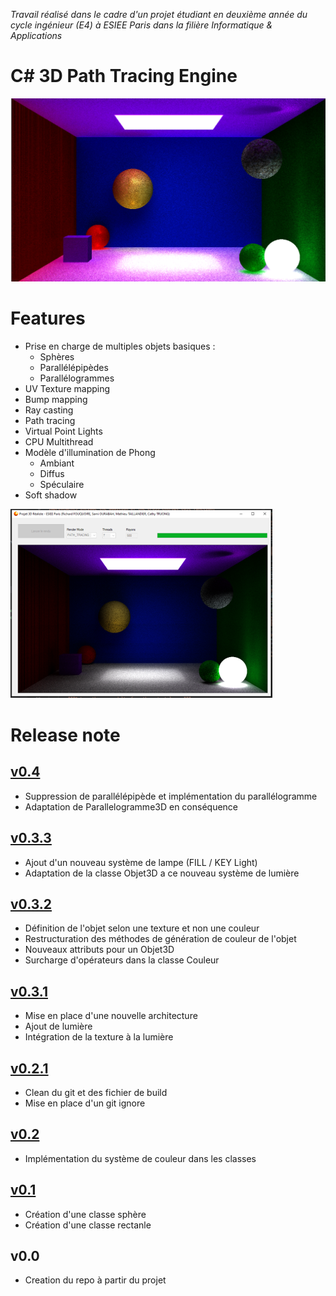 *Travail réalisé dans le cadre d'un projet étudiant en deuxième année du cycle ingénieur (E4) à ESIEE Paris dans la filière Informatique & Applications*

# C# 3D Path Tracing Engine

![plot](./images/front.png)

# Features

- Prise en charge de multiples objets basiques :
  - Sphères
  - Parallélépipèdes 
  - Parallélogrammes
- UV Texture mapping
- Bump mapping
- Ray casting
- Path tracing
- Virtual Point Lights
- CPU Multithread
- Modèle d'illumination de Phong
  - Ambiant
  - Diffus
  - Spéculaire
- Soft shadow

![plot](./images/D9239267C9884C30B012C4A1401DB1A4.png)

# Release note

## [v0.4](https://github.com/Taillan/3DRealiste/pull/7)

- Suppression de parallélépipède et implémentation du parallélogramme
- Adaptation de Parallelogramme3D en conséquence

## [v0.3.3](https://github.com/Taillan/3DRealiste/pull/6)

- Ajout d'un nouveau système de lampe (FILL / KEY Light)
- Adaptation de la classe Objet3D a ce nouveau système de lumière

## [v0.3.2](https://github.com/Taillan/3DRealiste/pull/5)

- Définition de l'objet selon une texture et non une couleur
- Restructuration des méthodes de génération de couleur de l'objet
- Nouveaux attributs pour un Objet3D
- Surcharge d'opérateurs dans la classe Couleur

## [v0.3.1](https://github.com/Taillan/3DRealiste/pull/4)

- Mise en place d'une nouvelle architecture
- Ajout de lumière
- Intégration de la texture à la lumière

## [v0.2.1](https://github.com/Taillan/3DRealiste/pull/3)

- Clean du git et des fichier de build
- Mise en place d'un git ignore

## [v0.2](https://github.com/Taillan/3DRealiste/pull/2)

- Implémentation du système de couleur dans les classes

## [v0.1](https://github.com/Taillan/3DRealiste/pull/1)

- Création d'une classe sphère 
- Création d'une classe rectanle

## v0.0

- Creation du repo à partir du projet
